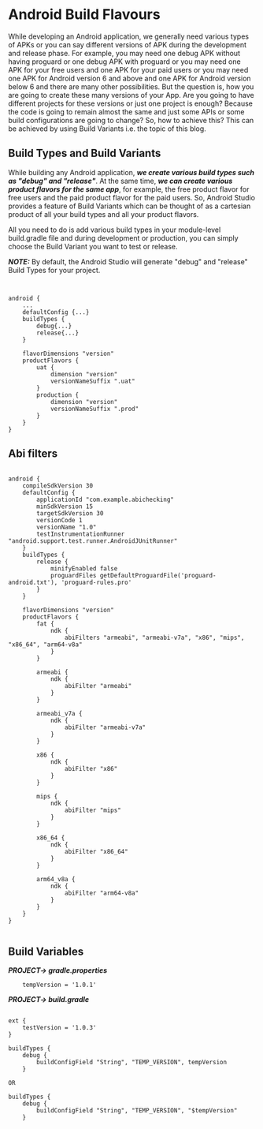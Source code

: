 
# Android Build Flavours

While developing an Android application, we generally need various types of APKs or you can say different versions of APK during the development and release phase. For example, you may need one debug APK without having proguard or one debug APK with proguard or you may need one APK for your free users and one APK for your paid users or you may need one APK for Android version 6 and above and one APK for Android version below 6 and there are many other possibilities. But the question is, how you are going to create these many versions of your App. Are you going to have different projects for these versions or just one project is enough? Because the code is going to remain almost the same and just some APIs or some build configurations are going to change? So, how to achieve this? This can be achieved by using Build Variants i.e. the topic of this blog.



## Build Types and Build Variants
While building any Android application, ***we create various build types such as "debug" and "release"***. At the same time, ***we can create various product flavors for the same app***, for example, the free product flavor for free users and the paid product flavor for the paid users. So, Android Studio provides a feature of Build Variants which can be thought of as a cartesian product of all your build types and all your product flavors.

All you need to do is add various build types in your module-level build.gradle file and during development or production, you can simply choose the Build Variant you want to test or release.

***NOTE:*** By default, the Android Studio will generate "debug" and "release" Build Types for your project.


```


android {
    ...
    defaultConfig {...}
    buildTypes {
        debug{...}
        release{...}
    }
    
    flavorDimensions "version"
    productFlavors {
        uat {
            dimension "version"
            versionNameSuffix ".uat"
        }
        production {
            dimension "version"
            versionNameSuffix ".prod"
        }
    }
}

```

## Abi filters 



```

android {
    compileSdkVersion 30
    defaultConfig {
        applicationId "com.example.abichecking"
        minSdkVersion 15
        targetSdkVersion 30
        versionCode 1
        versionName "1.0"
        testInstrumentationRunner "android.support.test.runner.AndroidJUnitRunner"
    }
    buildTypes {
        release {
            minifyEnabled false
            proguardFiles getDefaultProguardFile('proguard-android.txt'), 'proguard-rules.pro'
        }
    }

    flavorDimensions "version"
    productFlavors {
        fat {
            ndk {
                abiFilters "armeabi", "armeabi-v7a", "x86", "mips", "x86_64", "arm64-v8a"
            }
        }

        armeabi {
            ndk {
                abiFilter "armeabi"
            }
        }

        armeabi_v7a {
            ndk {
                abiFilter "armeabi-v7a"
            }
        }

        x86 {
            ndk {
                abiFilter "x86"
            }
        }

        mips {
            ndk {
                abiFilter "mips"
            }
        }

        x86_64 {
            ndk {
                abiFilter "x86_64"
            }
        }

        arm64_v8a {
            ndk {
                abiFilter "arm64-v8a"
            }
        }
    }
}


```


## Build Variables


***PROJECT-> gradle.properties***

```
    tempVersion = '1.0.1'
```


***PROJECT-> build.gradle***

```

ext {
    testVersion = '1.0.3'
}

```


```
buildTypes {
    debug {
        buildConfigField "String", "TEMP_VERSION", tempVersion
    }

OR

buildTypes {
    debug {
        buildConfigField "String", "TEMP_VERSION", "$tempVersion"
    }

```






















